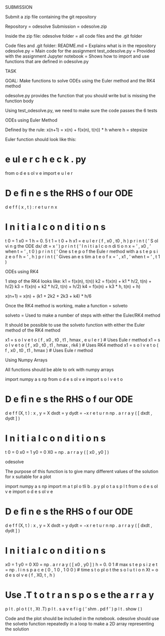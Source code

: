 SUBMISSION

Submit a zip file containing the git repository

Repository = odesolve
Submission = odesolve.zip

Inside the zip file:
  odesolve folder = all code files and the .git folder

Code files and .git folder:
  README.md = Explains what is in the repository
  odesolve.py = Main code for the assignment
  test_odesolve.py = Provided with the assignment
  Jupyter notebook = Shows how to import and use functions that are defined in odesolve.py


TASK

GOAL: Make functions to solve ODEs using the Euler method and the RK4 method

odesolve.py provides the function that you should write but is missing the function body

Using test_odesolve.py, we need to make sure the code passes the 6 tests



ODEs using Euler Method

Defined by the rule:
  x(n+1) = x(n) + f(x(n), t(n)) * h
  where h = stepsize

Euler function should look like this:

# e ul e r c h e c k . py
from o d e s ol v e import e u l e r
# D e fi n e s the RHS o f our ODE
d e f f ( x , t ) :
r e t u r n x
# I n i t i a l c o n d i t i o n s
t 0 = 1
x0 = 1
h = 0. 5
t 1 = t 0 + h
x1 = e u l e r ( f , x0 , t0 , h )
p r i n t ( ’ S ol vi n g the ODE dx/ dt = x ’ )
p r i n t ( ’ I n i t i a l c o n di ti o n x = ’ , x0 , ’ when t = ’ , t 0 )
p r i n t ( ’ One s t e p o f the Eule r method with a s t e p s i z e o f h = ’ , h )
p r i n t ( ’ Gives an e s tim a t e o f x = ’ , x1 , ’ when t = ’ , t 1 )



ODEs using RK4

1 step of the RK4 looks like:
  k1 = f(x(n), t(n))
  k2 = f(x(n) + k1 * h/2, t(n) + h/2)
  k3 = f(x(n) + k2 * h/2, t(n) + h/2)
  k4 = f(x(n) + k3 * h, t(n) + h)
  
  x(n+1) = x(n) + (k1 + 2k2 + 2k3 + k4) * h/6
  
Once the RK4 method is working, make a function = solveto

solveto = Used to make a number of steps with either the Euler/RK4 method

It should be possible to use the solveto function with either the Euler method of the RK4 method

x1 = s o l v e t o ( f , x0 , t0 , t1 , hmax , e u l e r ) # Uses Eule r method
x1 = s o l v e t o ( f , x0 , t0 , t1 , hmax , rk4 ) # Uses RK4 method
x1 = s o l v e t o ( f , x0 , t0 , t1 , hmax ) # Uses Eule r method



Using Numpy Arrays

All functions should be able to ork with numpy arrays

import numpy a s np
from o d e s ol v e import s o l v e t o
# D e fi n e s the RHS o f our ODE
d e f f (X, t ) :
x , y = X
dxdt = y
dydt = −x
r e t u r n np . a r r a y ( [ dxdt , dydt ] )
# I n i t i a l c o n d i t i o n s
t 0 = 0
x0 = 1
y0 = 0
X0 = np . a r r a y ( [ x0 , y0 ] )



odesolve

The purpose of this function is to give many different values of the solution for x suitable for a plot

import numpy a s np
import m a t pl o tli b . p y pl o t a s p l t
from o d e s ol v e import o d e s ol v e
# D e fi n e s the RHS o f our ODE
d e f f (X, t ) :
x , y = X
dxdt = y
dydt = −x
r e t u r n np . a r r a y ( [ dxdt , dydt ] )
# I n i t i a l c o n d i t i o n s
x0 = 1
y0 = 0
X0 = np . a r r a y ( [ x0 , y0 ] )
h = 0. 0 1 # max s t e p s i z e
t = np . l i n s p a c e ( 0 , 1 0 , 1 0 0 ) # time s t o pl o t the s o l u t i o n
Xt = o d e s ol v e ( f , X0, t , h )
# Use .T t o t r a n s p o s e the a r r a y
p l t . pl o t ( t , Xt .T)
p l t . s a v e f i g ( ’ shm . pd f ’ )
p l t . show ( )

Code and the plot should be included in the notebook.
odesolve should use the solveto function repeatedly in a loop to make a 2D array representing the solution
